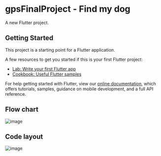 # gpsFinalProject - Find my dog

A new Flutter project.

## Getting Started

This project is a starting point for a Flutter application.

A few resources to get you started if this is your first Flutter project:

- [Lab: Write your first Flutter app](https://flutter.dev/docs/get-started/codelab)
- [Cookbook: Useful Flutter samples](https://flutter.dev/docs/cookbook)

For help getting started with Flutter, view our
[online documentation](https://flutter.dev/docs), which offers tutorials,
samples, guidance on mobile development, and a full API reference.

## Flow chart

![image](https://user-images.githubusercontent.com/28432516/152205388-6a70005a-1a34-4e86-aa5b-7119caf20494.png)

## Code layout

![image](https://user-images.githubusercontent.com/28432516/152205550-385287a4-15cd-4dea-a0f9-2809430e652d.png)
